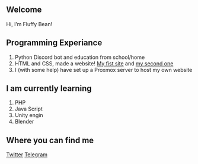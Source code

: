 Welcome
-------
Hi, I’m Fluffy Bean!

Programming Experiance
-------
1. Python Discord bot and education from school/home
2. HTML and CSS, made a website! [My fist site](https://fluffy.1x.no) and [my second one](https://uwu.fluffybean.gay)
3. I (with some help) have set up a Proxmox server to host my own website

I am currently learning
-------
1. PHP
2. Java Script
3. Unity engin
4. Blender

Where you can find me
-------
[Twitter](https://twitter.com/fluffybeanUwU)
[Telegram](https://t.me/Fluffy_Bean)
